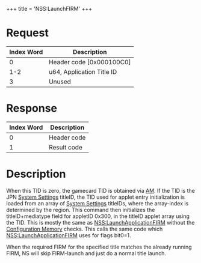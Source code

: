 +++
title = 'NSS:LaunchFIRM'
+++

# Request

| Index Word | Description                |
|------------|----------------------------|
| 0          | Header code \[0x000100C0\] |
| 1-2        | u64, Application Title ID  |
| 3          | Unused                     |

# Response

| Index Word | Description |
|------------|-------------|
| 0          | Header code |
| 1          | Result code |

# Description

When this TID is zero, the gamecard TID is obtained via
[AM](AMNet:GetTitleIDList "wikilink"). If the TID is the JPN [System
Settings](System_Settings "wikilink") titleID, the TID used for applet
entry initialization is loaded from an array of [System
Settings](System_Settings "wikilink") titleIDs, where the array-index is
determined by the region. This command then initializes the
titleID+mediatype field for appletID 0x300, in the titleID applet array
using the TID. This is mostly the same as
[NSS:LaunchApplicationFIRM](NSS:LaunchApplicationFIRM "wikilink")
without the [Configuration Memory](Configuration_Memory "wikilink")
checks. This calls the same code which
[NSS:LaunchApplicationFIRM](NSS:LaunchApplicationFIRM "wikilink") uses
for flags bit0=1.

When the required FIRM for the specified title matches the already
running FIRM, NS will skip FIRM-launch and just do a normal title
launch.